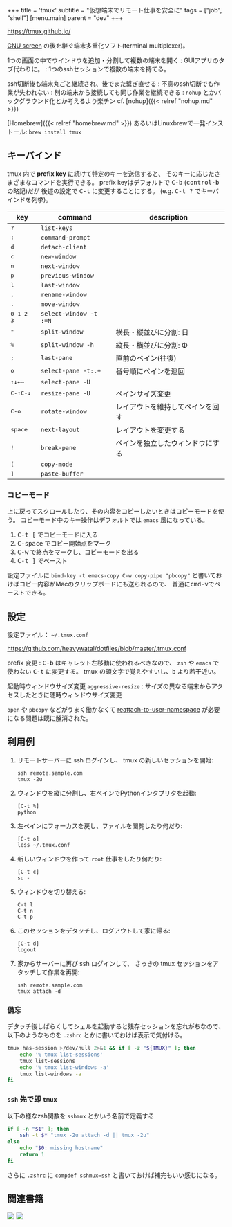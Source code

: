 +++
title = 'tmux'
subtitle = "仮想端末でリモート仕事を安全に"
tags = ["job", "shell"]
[menu.main]
  parent = "dev"
+++

<https://tmux.github.io/>

[GNU screen](https://www.gnu.org/software/screen/)
の後を継ぐ端末多重化ソフト(terminal multiplexer)。

1つの画面の中でウインドウを追加・分割して複数の端末を開く
:   GUIアプリのタブ代わりに。
:   1つのsshセッションで複数の端末を持てる。

ssh切断後も端末丸ごと継続され、後でまた繋ぎ直せる
:   不意のssh切断でも作業が失われない
:   別の端末から接続しても同じ作業を継続できる
:   `nohup` とかバックグラウンド化とか考えるより楽チン cf. [nohup]({{< relref "nohup.md" >}})

[Homebrew]({{< relref "homebrew.md" >}}) あるいはLinuxbrewで一発インストール:
`brew install tmux`

## キーバインド

tmux 内で **prefix key** に続けて特定のキーを送信すると、
そのキーに応じたさまざまなコマンドを実行できる。
prefix keyはデフォルトで <kbd>C-b</kbd> (<kbd>control-b</kbd>の略記)だが
後述の設定で <kbd>C-t</kbd> に変更することにする。
(e.g. <kbd>C-t ?</kbd> でキーバインドを列挙)。

key          | command | description
------------ | ------- | -----------
<kbd>?</kbd> | `list-keys` |
<kbd>:</kbd> | `command-prompt` |
<kbd>d</kbd> | `detach-client` |
<kbd>c</kbd> | `new-window` |
<kbd>n</kbd> | `next-window` |
<kbd>p</kbd> | `previous-window` |
<kbd>l</kbd> | `last-window` |
<kbd>,</kbd> | `rename-window` |
<kbd>.</kbd> | `move-window` |
<kbd>0 1 2 3</kbd> | `select-window -t :=N` |
<kbd>"</kbd> | `split-window` | 横長・縦並びに分割: 日
<kbd>%</kbd> | `split-window -h` | 縦長・横並びに分割: Φ
<kbd>;</kbd> | `last-pane` | 直前のペイン(往復)
<kbd>o</kbd> | `select-pane -t:.+` | 番号順にペインを巡回
<kbd>↑</kbd><kbd>↓</kbd><kbd>←</kbd><kbd>→</kbd> | `select-pane -U` |
<kbd>C-↑</kbd><kbd>C-↓</kbd> | `resize-pane -U` | ペインサイズ変更
<kbd>C-o</kbd> | `rotate-window` | レイアウトを維持してペインを回す
<kbd>space</kbd> | `next-layout` | レイアウトを変更する
<kbd>!</kbd> | `break-pane` | ペインを独立したウィンドウにする
<kbd>[</kbd> | `copy-mode` |
<kbd>]</kbd> | `paste-buffer` |

### コピーモード

上に戻ってスクロールしたり、その内容をコピーしたいときはコピーモードを使う。
コピーモード中のキー操作はデフォルトでは `emacs` 風になっている。

1.  <kbd>C-t [</kbd> でコピーモードに入る
1.  <kbd>C-space</kbd> でコピー開始点をマーク
1.  <kbd>C-w</kbd> で終点をマークし、コピーモードを出る
1.  <kbd>C-t ]</kbd> でペースト

設定ファイルに
`bind-key -t emacs-copy C-w copy-pipe "pbcopy"`
と書いておけばコピー内容がMacのクリップボードにも送られるので、
普通に<kbd>cmd-v</kbd>でペーストできる。

## 設定

設定ファイル： `~/.tmux.conf`

<https://github.com/heavywatal/dotfiles/blob/master/.tmux.conf>

prefix 変更
:   <kbd>C-b</kbd> はキャレット左移動に使われるべきなので、
    `zsh` や `emacs` で使わない <kbd>C-t</kbd> に変更する。
    tmux の頭文字で覚えやすいし、<kbd>b</kbd> より若干近い。

起動時ウィンドウサイズ変更 `aggressive-resize`
:   サイズの異なる端末からアクセスしたときに随時ウィンドウサイズ変更

`open` や `pbcopy` などがうまく働かなくて
[reattach-to-user-namespace](https://github.com/ChrisJohnsen/tmux-MacOSX-pasteboard)
が必要になる問題は既に解消された。


## 利用例

1.  リモートサーバーに ssh ログインし、
    tmux の新しいセッションを開始:

        ssh remote.sample.com
        tmux -2u

1.  ウィンドウを縦に分割し、右ペインでPythonインタプリタを起動:

        [C-t %]
        python

1.  左ペインにフォーカスを戻し、ファイルを閲覧したり何だり:

        [C-t o]
        less ~/.tmux.conf

1.  新しいウィンドウを作って `root` 仕事をしたり何だり:

        [C-t c]
        su -

1.  ウィンドウを切り替える:

        C-t l
        C-t n
        C-t p

1.  このセッションをデタッチし、ログアウトして家に帰る:

        [C-t d]
        logout

1.  家からサーバーに再び ssh ログインして、
    さっきの tmux セッションをアタッチして作業を再開:

        ssh remote.sample.com
        tmux attach -d

### 備忘

デタッチ後しばらくしてシェルを起動すると残存セッションを忘れがちなので、
以下のようなものを `.zshrc` とかに書いておけば表示で気付ける。

```sh
tmux has-session >/dev/null 2>&1 && if [ -z "${TMUX}" ]; then
    echo '% tmux list-sessions'
    tmux list-sessions
    echo '% tmux list-windows -a'
    tmux list-windows -a
fi
```

### `ssh` 先で即 `tmux`

以下の様なzsh関数を `sshmux` とかいう名前で定義する

```sh
if [ -n "$1" ]; then
    ssh -t $* "tmux -2u attach -d || tmux -2u"
else
    echo "$0: missing hostname"
    return 1
fi
```

さらに `.zshrc` に `compdef sshmux=ssh`
と書いておけば補完もいい感じになる。

## 関連書籍

<a href="https://www.amazon.co.jp/dp/B01N9HBR3D/ref=as_li_ss_il?ie=UTF8&qid=1482495704&sr=8-1&keywords=tmux&linkCode=li2&tag=heavywatal-22&linkId=2268fb4c546ca41cbc2e83ff73aa983e" target="_blank"><img border="0" src="//ws-fe.amazon-adsystem.com/widgets/q?_encoding=UTF8&ASIN=B01N9HBR3D&Format=_SL160_&ID=AsinImage&MarketPlace=JP&ServiceVersion=20070822&WS=1&tag=heavywatal-22" ></a><img src="https://ir-jp.amazon-adsystem.com/e/ir?t=heavywatal-22&l=li2&o=9&a=B01N9HBR3D" width="1" height="1" border="0" alt="" style="border:none !important; margin:0px !important;" />
<a href="http://www.amazon.co.jp/gp/product/178398516X/ref=as_li_ss_il?ie=UTF8&camp=247&creative=7399&creativeASIN=178398516X&linkCode=as2&tag=heavywatal-22"><img border="0" src="http://ws-fe.amazon-adsystem.com/widgets/q?_encoding=UTF8&ASIN=178398516X&Format=_SL160_&ID=AsinImage&MarketPlace=JP&ServiceVersion=20070822&WS=1&tag=heavywatal-22" ></a><img src="http://ir-jp.amazon-adsystem.com/e/ir?t=heavywatal-22&l=as2&o=9&a=178398516X" width="1" height="1" border="0" alt="" style="border:none !important; margin:0px !important;" />
